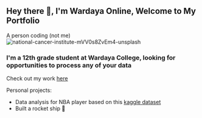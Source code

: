 ## Hey there 👋, I'm Wardaya Online, Welcome to My Portfolio

A person coding (not me)
![national-cancer-institute-mVV0s8ZvEm4-unsplash](https://user-images.githubusercontent.com/81471234/112749144-a1868900-8fea-11eb-873b-6fcb8f44bbd8.jpg)

### I'm a 12th grade student at Wardaya College, looking for opportunities to process any of your data

Check out my work [here](https://wardayaonline.github.io/assignment)

Personal projects:
- Data analysis for NBA player based on this [kaggle dataset]()
- Built a rocket ship 🚀

